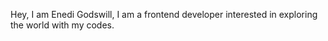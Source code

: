 Hey, I am Enedi Godswill,
I am a frontend developer interested in exploring the world with my codes.
